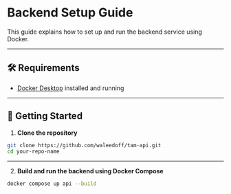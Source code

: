 # Backend Setup Guide

This guide explains how to set up and run the backend service using Docker.

---

## 🛠️ Requirements

- [Docker Desktop](https://www.docker.com/products/docker-desktop) installed and running

---

## 🚀 Getting Started

1. **Clone the repository**

```bash
git clone https://github.com/waleedoff/tam-api.git
cd your-repo-name

```

---


2. **Build and run the backend using Docker Compose**

```bash
docker compose up api --build
```


